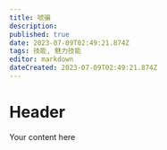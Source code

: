 ```yaml
---
title: 唬骗
description: 
published: true
date: 2023-07-09T02:49:21.874Z
tags: 技能, 魅力技能
editor: markdown
dateCreated: 2023-07-09T02:49:21.874Z
---
```


# Header
Your content here